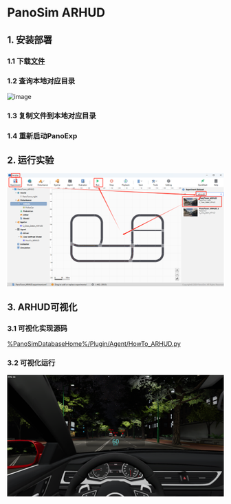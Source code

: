 # PanoSim ARHUD

## 1. 安装部署

### 1.1 下载[文件](./PanoSimDatabase)

### 1.2 查询本地对应目录
![image](../../../Bus/ego/docs/images/folder.jpg)

### 1.3 复制文件到本地对应目录

### 1.4 重新启动PanoExp

## 2. 运行实验
![image](docs/images/open.jpg)


## 3. ARHUD可视化

### 3.1 可视化实现源码
[%PanoSimDatabaseHome%/Plugin/Agent/HowTo_ARHUD.py](PanoSimDatabase/Plugin/Agent/HowTo_ARHUD.py)

### 3.2 可视化运行
![image](docs/images/visualization.jpg)
